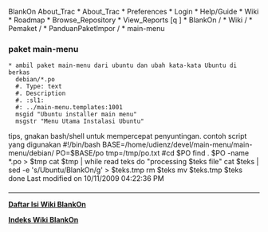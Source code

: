    BlankOn
 About_Trac
    * About_Trac
    * Preferences
    * Login
    * Help/Guide
    * Wiki
    * Roadmap
    * Browse_Repository
    * View_Reports
[q                 ]
    * BlankOn  /
    * Wiki  /
    * Pemaket  /
    * PanduanPaketImpor  /
    * main-menu
### paket main-menu
    * ambil paket main-menu dari ubuntu dan ubah kata-kata Ubuntu di berkas
      debian/*.po
      #. Type: text
      #. Description
      #. :sl1:
      #: ../main-menu.templates:1001
      msgid "Ubuntu installer main menu"
      msgstr "Menu Utama Instalasi Ubuntu"
tips, gnakan bash/shell untuk mempercepat penyuntingan. contoh script yang
digunakan
#!/bin/bash
BASE=/home/udienz/devel/main-menu/main-menu/debian/
PO=$BASE/po
tmp=/tmp/po.txt
#cd $PO
find . $PO -name *.po > $tmp
cat $tmp | while read teks
	do
        "processing $teks file"
	cat $teks | sed -e 's/Ubuntu/BlankOn/g' > $teks.tmp
	rm $teks
	mv $teks.tmp $teks
	done
Last modified on 10/11/2009 04:22:36 PM
#### 
    
 
 
 
 
 
---
[**Daftar Isi Wiki BlankOn**](/DaftarIsi/README.md)
 
[**Indeks Wiki BlankOn**](/Indeks.md)
